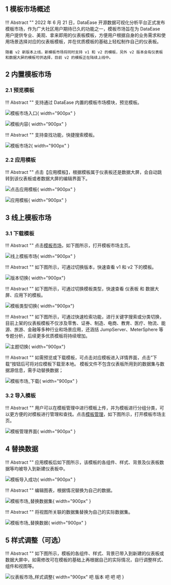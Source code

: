 ## 1 模板市场概述

!!! Abstract ""
    2022 年 6 月 21 日，DataEase 开源数据可视化分析平台正式发布模板市场，作为广大社区用户期待已久的功能之一，模板市场旨在为 DataEase 用户提供专业、美观、拿来即用的仪表板模板，方便用户根据自身的业务需求和使用场景选择对应的仪表板模板，并在优质模板的基础上轻松制作自己的仪表板。

    随着 v2 新版本上线，新模板市场将同时支持 v1 和 v2 的模板，另外 v2 版本会有仪表板和数据大屏的模板可供选择，目前 v2 的模板正在陆续上线中。

## 2 内置模板市场

### 2.1 预览模板

!!! Abstract ""
    支持通过 DataEase 内置的模板市场模块，预览模板。

![模板市场入口](../img/template_market/模板市场入口.png){ width="900px" }

![模板内容](../img/template_market/模板内容.png){ width="900px" }

!!! Abstract ""
    支持查找功能，快捷搜索模板。

![模板市场2](../img/template_market/模板市场2.png){ width="900px" }

### 2.2 应用模板

!!! Abstract ""
    点击【应用模板】，根据模板属于仪表板还是数据大屏，会自动跳转到该仪表板或者数据大屏的编辑界面下。

![点击应用模板](../img/template_market/点击应用模板.png){ width="900px" }

![应用模板](../img/template_market/应用模板.png){ width="900px" }



## 3 线上模板市场

### 3.1 下载模板

!!! Abstract ""
    点击[模板市场](https://templates-de.fit2cloud.com/)，如下图所示，打开模板市场主页。

![线上模板市场](../img/template_market/线上模板市场.png){ width="900px" }

!!! Abstract ""
    如下图所示，可通过切换版本，快速查看 v1 和 v2 下的模板。

![版本切换](../img/template_market/版本切换.gif){ width="900px"}

!!! Abstract ""
    如下图所示，可通过切换模板类型，快速查看 仪表板 和 数据大屏、应用下的模板。

![模板类型切换](../img/template_market/模板类型切换.gif){ width="900px"}

!!! Abstract ""
    如下图所示，可通过快速检索功能，进行关键字搜索或分类切换，目前上架的仪表板模板不仅涉及零售、证券、制造、电商、教育、医疗、物流、能源、旅游、金融等多种行业和场景应用，还涵括 JumpServer、MeterSphere 等专题分析，后续更多优质模板将持续增加。

![主题切换](../img/template_market/主题切换.gif){ width="900px"}

!!! Abstract ""
    如需预览或下载模板，可点击对应模板进入详情界面，点击”下载“按钮后可将对应模板下载至本地。 模板文件不包含仪表板所用到的数据集与数据源信息，需手动替换数据；

![模板市场_下载](../img/template_market/模板下载.png){ width="900px" }


### 3.2 导入模板

!!! Abstract ""
    用户可以在模板管理中进行模板上传，并为模板进行分组分类，可以更方便的对模板进行管理和查找。点击[模板管理](../user_manual/system_management/module.md)，如下图所示，打开模板市场主页。

![模板管理界面](../../img/system_management/模板管理界面.png){ width="900px" }

## 4 替换数据

!!! Abstract ""
    应用模板后如下图所示，该模板的各组件、样式、背景及仪表板数据等均被导入到新建仪表板中。

![模板导入成功](../../img/template_market/应用模板.png){ width="900px" }

!!! Abstract ""
    编辑图表，根据情况替换为自己的数据。

![模板市场_替换数据集](../img/template_market/模板替换数据集.png){ width="900px" }

!!! Abstract ""
    将视图所关联的数据集替换为自己的实际数据集。

![模板市场_替换数据](../img/template_market/替换数据集.png){ width="900px" }

## 5 样式调整（可选）

!!! Abstract ""
    如下图所示，模板的各组件、样式、背景已带入到新建的仪表板或数据大屏中，如需修改可在模板的基础上再根据自己的实际情况，自行调整样式、组件和视图等。

![仪表板市场_样式调整](../img/template_market/样式调整.png){ width="900px" 吧            版本    吧                                                     吧                                吧                                                                                                                                                                                                                                                                                                                                                                                                                                                                                                                                                                                                                                                                                                                                                                                                                                                                                                                             }